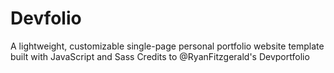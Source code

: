 # Devfolio
A lightweight, customizable single-page personal portfolio website template built with JavaScript and Sass
Credits to @RyanFitzgerald's Devportfolio
